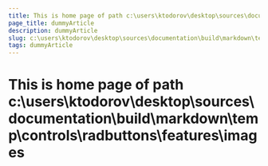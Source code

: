 ```yaml
---
title: This is home page of path c:\users\ktodorov\desktop\sources\documentation\build\markdown\temp\controls\radbuttons\features\images
page_title: dummyArticle
description: dummyArticle
slug: c:\users\ktodorov\desktop\sources\documentation\build\markdown\temp\controls\radbuttons\features\images
tags: dummyArticle
---
```

# This is home page of path c:\users\ktodorov\desktop\sources\documentation\build\markdown\temp\controls\radbuttons\features\images
